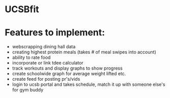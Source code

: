 # UCSBfit

# Features to implement:
- webscrapping dining hall data
- creating highest protein meals (takes # of meal swipes into account)
- ability to rate food
- incorporate or link tdee calculator
- track workouts and display graphs to show progress
- create schoolwide graph for average weight lifted etc.
- create feed for posting pr's/vids
- login to ucsb portal and takes schedule, match it up with someone else's for gym buddy